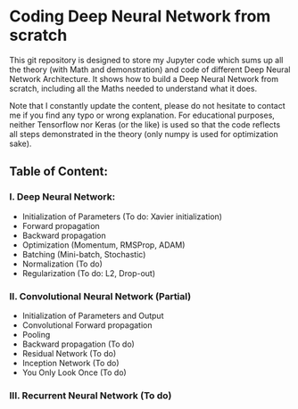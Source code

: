 # Coding Deep Neural Network from scratch
This git repository is designed to store my Jupyter code which sums up all the theory (with Math and demonstration) and code of different Deep Neural Network Architecture. It shows how to build a Deep Neural Network from scratch, including all the Maths needed to understand what it does.

Note that I constantly update the content, please do not hesitate to contact me if you find any typo or wrong explanation.
For educational purposes, neither Tensorflow nor Keras (or the like) is used so that the code reflects all steps demonstrated in the theory (only numpy is used for optimization sake).

## Table of Content:
### I. Deep Neural Network: 
  - Initialization of Parameters (To do: Xavier initialization)
  - Forward propagation
  - Backward propagation
  - Optimization (Momentum, RMSProp, ADAM)
  - Batching (Mini-batch, Stochastic)
  - Normalization (To do)
  - Regularization (To do: L2, Drop-out)

### II. Convolutional Neural Network (Partial)
  - Initialization of Parameters and Output
  - Convolutional Forward propagation
  - Pooling
  - Backward propagation (To do)
  - Residual Network (To do)
  - Inception Network (To do)
  - You Only Look Once (To do)
  
### III. Recurrent Neural Network (To do)
  
